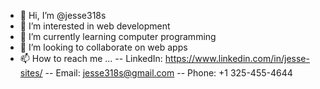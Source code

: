 - 👋 Hi, I’m @jesse318s
- 👀 I’m interested in web development
- 🌱 I’m currently learning computer programming
- 💞️ I’m looking to collaborate on web apps
- 📫 How to reach me ... 
  -- LinkedIn: https://www.linkedin.com/in/jesse-sites/
  -- Email: jesse318s@gmail.com
  -- Phone: +1 325-455-4644
